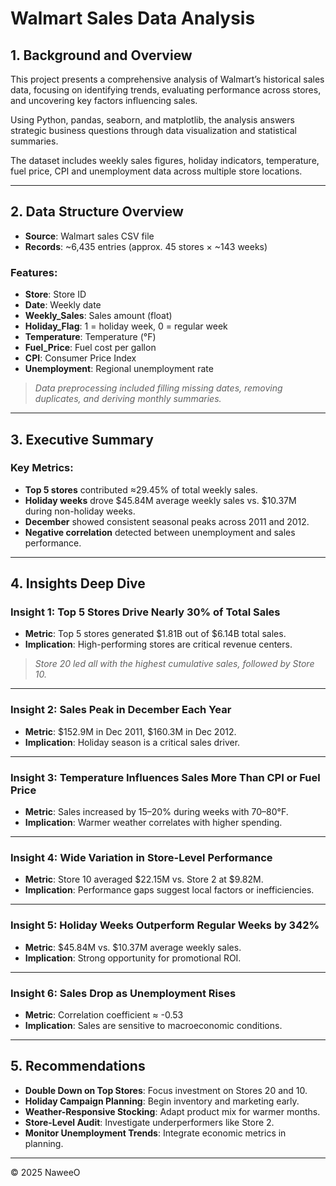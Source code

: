 # Walmart Sales Data Analysis

## 1. Background and Overview

This project presents a comprehensive analysis of Walmart’s historical sales data, focusing on identifying trends, evaluating performance across stores, and uncovering key factors influencing sales.

Using Python, pandas, seaborn, and matplotlib, the analysis answers strategic business questions through data visualization and statistical summaries.

The dataset includes weekly sales figures, holiday indicators, temperature, fuel price, CPI and unemployment data across multiple store locations.

---

## 2. Data Structure Overview

- **Source**: Walmart sales CSV file  
- **Records**: ~6,435 entries (approx. 45 stores × ~143 weeks)

### Features:
- **Store**: Store ID  
- **Date**: Weekly date  
- **Weekly_Sales**: Sales amount (float)  
- **Holiday_Flag**: 1 = holiday week, 0 = regular week  
- **Temperature**: Temperature (°F)  
- **Fuel_Price**: Fuel cost per gallon  
- **CPI**: Consumer Price Index  
- **Unemployment**: Regional unemployment rate  

> *Data preprocessing included filling missing dates, removing duplicates, and deriving monthly summaries.*

---

## 3. Executive Summary

### Key Metrics:
- **Top 5 stores** contributed ≈29.45% of total weekly sales.
- **Holiday weeks** drove $45.84M average weekly sales vs. $10.37M during non-holiday weeks.
- **December** showed consistent seasonal peaks across 2011 and 2012.
- **Negative correlation** detected between unemployment and sales performance.

---

## 4. Insights Deep Dive

### Insight 1: Top 5 Stores Drive Nearly 30% of Total Sales
- **Metric**: Top 5 stores generated $1.81B out of $6.14B total sales.
- **Implication**: High-performing stores are critical revenue centers.

> *Store 20 led all with the highest cumulative sales, followed by Store 10.*

---

### Insight 2: Sales Peak in December Each Year
- **Metric**: $152.9M in Dec 2011, $160.3M in Dec 2012.
- **Implication**: Holiday season is a critical sales driver.

---

### Insight 3: Temperature Influences Sales More Than CPI or Fuel Price
- **Metric**: Sales increased by 15–20% during weeks with 70–80°F.
- **Implication**: Warmer weather correlates with higher spending.

---

### Insight 4: Wide Variation in Store-Level Performance
- **Metric**: Store 10 averaged $22.15M vs. Store 2 at $9.82M.
- **Implication**: Performance gaps suggest local factors or inefficiencies.

---

### Insight 5: Holiday Weeks Outperform Regular Weeks by 342%
- **Metric**: $45.84M vs. $10.37M average weekly sales.
- **Implication**: Strong opportunity for promotional ROI.

---

### Insight 6: Sales Drop as Unemployment Rises
- **Metric**: Correlation coefficient ≈ -0.53
- **Implication**: Sales are sensitive to macroeconomic conditions.

---

## 5. Recommendations

- **Double Down on Top Stores**: Focus investment on Stores 20 and 10.
- **Holiday Campaign Planning**: Begin inventory and marketing early.
- **Weather-Responsive Stocking**: Adapt product mix for warmer months.
- **Store-Level Audit**: Investigate underperformers like Store 2.
- **Monitor Unemployment Trends**: Integrate economic metrics in planning.

---

© 2025 NaweeO

